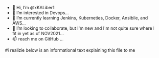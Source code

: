 - 👋 Hi, I’m @xKALiber1
- 👀 I’m interested in Devops...
- 🌱 I’m currently learning Jenkins, Kuberneties, Docker, Ansibile, and AWS...
- 💞️ I’m looking to collaborate, but I'm new and I'm not quite sure where I fit in yet as of NOV2021...
- 📫 reach me on GitHub ...

#i realizie below is an informational text explaining this file to me
<!---
xKALiber1/xKALiber1 is a ✨ special ✨ repository because its `README.md` (this file) appears on your GitHub profile.
You can click the Preview link to take a look at your changes.
--->
